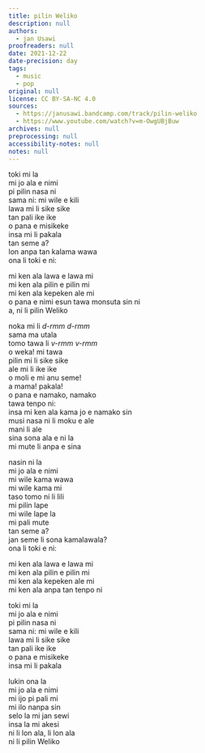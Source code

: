 ```yaml
---
title: pilin Weliko
description: null
authors:
  - jan Usawi
proofreaders: null
date: 2021-12-22
date-precision: day
tags:
  - music
  - pop
original: null
license: CC BY-SA-NC 4.0
sources:
  - https://janusawi.bandcamp.com/track/pilin-weliko
  - https://www.youtube.com/watch?v=m-OwgUBjBuw
archives: null
preprocessing: null
accessibility-notes: null
notes: null
---
```


toki mi la  \
mi jo ala e nimi  \
pi pilin nasa ni  \
sama ni: mi wile e kili  \
lawa mi li sike sike  \
tan pali ike ike  \
o pana e misikeke  \
insa mi li pakala  \
tan seme a?  \
lon anpa tan kalama wawa  \
ona li toki e ni:

mi ken ala lawa e lawa mi  \
mi ken ala pilin e pilin mi  \
mi ken ala kepeken ale mi  \
o pana e nimi esun tawa monsuta sin ni  \
a, ni li pilin Weliko

noka mi li *d-rmm d-rmm*  \
sama ma utala  \
tomo tawa li *v-rmm v-rmm*  \
o weka! mi tawa  \
pilin mi li sike sike  \
ale mi li ike ike  \
o moli e mi anu seme!  \
a mama! pakala!  \
o pana e namako, namako  \
tawa tenpo ni:  \
insa mi ken ala kama jo e namako sin  \
musi nasa ni li moku e ale  \
mani li ale  \
sina sona ala e ni la  \
mi mute li anpa e sina

nasin ni la  \
mi jo ala e nimi  \
mi wile kama wawa  \
mi wile kama mi  \
taso tomo ni li lili  \
mi pilin lape  \
mi wile lape la  \
mi pali mute  \
tan seme a?  \
jan seme li sona kamalawala?  \
ona li toki e ni:

mi ken ala lawa e lawa mi  \
mi ken ala pilin e pilin mi  \
mi ken ala kepeken ale mi  \
mi ken ala anpa tan tenpo ni

toki mi la  \
mi jo ala e nimi  \
pi pilin nasa ni  \
sama ni: mi wile e kili  \
lawa mi li sike sike  \
tan pali ike ike  \
o pana e misikeke  \
insa mi li pakala

lukin ona la  \
mi jo ala e nimi  \
mi ijo pi pali mi  \
mi ilo nanpa sin  \
selo la mi jan sewi  \
insa la mi akesi  \
ni li lon ala, li lon ala  \
ni li pilin Weliko